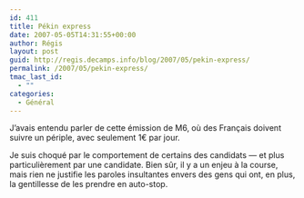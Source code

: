 ```yaml
---
id: 411
title: Pékin express
date: 2007-05-05T14:31:55+00:00
author: Régis
layout: post
guid: http://regis.decamps.info/blog/2007/05/pekin-express/
permalink: /2007/05/pekin-express/
tmac_last_id:
  - ""
categories:
  - Général
---
```

J’avais entendu parler de cette émission de M6, où des Français doivent suivre un périple, avec seulement 1€ par jour.

Je suis choqué par le comportement de certains des candidats &#8212; et plus particulièrement par une candidate. Bien sûr, il y a un enjeu à la course, mais rien ne justifie les paroles insultantes envers des gens qui ont, en plus, la gentillesse de les prendre en auto-stop.
